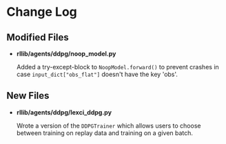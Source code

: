 # Change Log


## Modified Files
- **rllib/agents/ddpg/noop_model.py**

  Added a try-except-block to `NoopModel.forward()` to prevent crashes in case
  `input_dict["obs_flat"]` doesn't have the key 'obs'.


## New Files
- **rllib/agents/ddpg/lexci_ddpg.py**

  Wrote a version of the `DDPGTrainer` which allows users to choose between
  training on replay data and training on a given batch.
